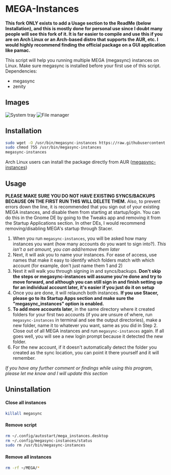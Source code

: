 # MEGA-Instances

**This fork ONLY exists to add a Usage section to the ReadMe (below Installation), and this is mostly done for personal use since I doubt many people will see this fork of it. It is far easier to compile and use this if you are on Arch Linux or an Arch-based distro that supports the AUR, etc. I would highly recommend finding the official package on a GUI application like pamac.**

This script will help you running multiple MEGA (megasync) instances on Linux.
Make sure megasync is installed before your first use of this script.
Dependencies:
  - megasync
  - zenity

## Images
![System tray](img/tray.png?raw=true "System tray")
![File manager](img/file-manager.png?raw=true "File manager")

## Installation
```bash
sudo wget -O /usr/bin/megasync-instances https://raw.githubusercontent.com/NicoVarg99/MEGA-Instances/master/mega_instances.sh
sudo chmod 755 /usr/bin/megasync-instances
megasync-instances
```
Arch Linux users can install the package directly from AUR ([megasync-instances](https://aur.archlinux.org/packages/megasync-instances))

## Usage

**PLEASE MAKE SURE YOU DO NOT HAVE EXISTING SYNCS/BACKUPS BECAUSE ON THE FIRST RUN THIS WILL DELETE THEM.** Also, to prevent errors down the line, it is recommended that you sign out of your existing MEGA instances, and disable them from starting at startup/login. You can do this in the Gnome DE by going to the Tweaks app and removing it from the Startup Applications section. In other DEs, I would recommend removing/disabling MEGA's startup through Stacer.

1. When you run `megasync-instances`, you will be asked how many instances you want (how many accounts do you want to sign into?). *This isn't a set amount, you can add/remove them later*
2. Next, it will ask you to name your instances. For ease of access, use names that make it easy to identify which folders match with which account (for example, don't just name them 1 and 2)
3. Next it will walk you through signing in and syncs/backups. **Don't skip the steps or megasync-instances will assume you're done and try to move forward, and although you can still sign in and finish setting up for an individual account later, it's easier if you just do it on setup**
4. Once you are done, it will relaunch both instances. **If you use Stacer, please go to its Startup Apps section and make sure the "megasync_instances" option is enabled.**
5. **To add more accounts later**, in the same directory where it created folders for your first two accounts (if you are unsure of where, run `megasync-instances` in terminal and see the output directories), make a new folder, name it to whatever you want, same as you did in Step 2. Close out of all MEGA instances and run `megasync-instances` again. If all goes well, you will see a new login prompt because it detected the new folder.
6. For the new account, if it doesn't automatically detect the folder you created as the sync location, you can point it there yourself and it will remember.

*If you have any further comment or findings while using this program, please let me know and I will update this section*

## Uninstallation
#### Close all instances
```bash
killall megasync
```
#### Remove script
```bash
rm ~/.config/autostart/mega_instances.desktop
rm ~/.config/megasync-instances/status
sudo rm /usr/bin/megasync-instances
```
#### Remove all instances
```bash
rm -rf ~/MEGA/*
```
